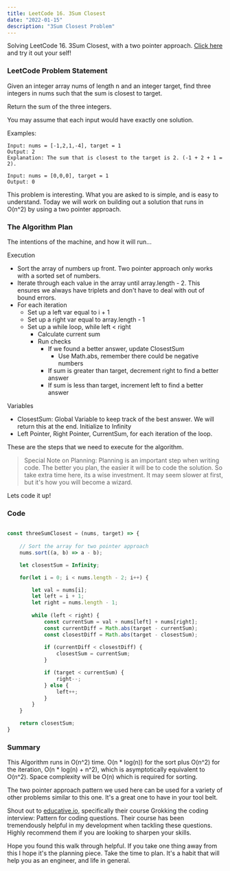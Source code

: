 ```yaml
---
title: LeetCode 16. 3Sum Closest
date: "2022-01-15"
description: "3Sum Closest Problem"
---
```


Solving LeetCode 16. 3Sum Closest, with a two pointer approach. [Click here](https://leetcode.com/problems/3sum-closest/) and try it out your self!

### LeetCode Problem Statement

Given an integer array nums of length n and an integer target, find three integers in nums such that the sum is closest to target.

Return the sum of the three integers.

You may assume that each input would have exactly one solution.

Examples: 

```
Input: nums = [-1,2,1,-4], target = 1
Output: 2
Explanation: The sum that is closest to the target is 2. (-1 + 2 + 1 = 2).

Input: nums = [0,0,0], target = 1
Output: 0
```

This problem is interesting. What you are asked to is simple, and is easy to understand. Today we will work on building out a solution that runs in O(n^2) by using a two pointer approach. 

### The Algorithm Plan

The intentions of the machine, and how it will run...

Execution
* Sort the array of numbers up front. Two pointer approach only works with a sorted set of numbers.
* Iterate through each value in the array until array.length - 2. This ensures we always have triplets and don't have to deal with out of bound errors.
* For each iteration
  * Set up a left var equal to i + 1
  * Set up a right var equal to array.length - 1
  * Set up a while loop, while left < right
    * Calculate current sum
    * Run checks
      * If we found a better answer, update ClosestSum
        * Use Math.abs, remember there could be negative numbers
      * If sum is greater than target, decrement right to find a better answer
      * If sum is less than target, increment left to find a better answer

Variables
* ClosestSum: Global Variable to keep track of the best answer. We will return this at the end. Initialize to Infinity
* Left Pointer, Right Pointer, CurrentSum, for each iteration of the loop.
  
These are the steps that we need to execute for the algorithm. 

> Special Note on Planning: Planning is an important step when writing code. The better you plan, the easier it will be to code the solution. So take extra time here, its a wise investment. It may seem slower at first, but it's how you will become a wizard.

Lets code it up!

### Code

```javascript

const threeSumClosest = (nums, target) => {
    
    // Sort the array for two pointer approach
    nums.sort((a, b) => a - b);

    let closestSum = Infinity;

    for(let i = 0; i < nums.length - 2; i++) {

        let val = nums[i];
        let left = i + 1;
        let right = nums.length - 1;
        
        while (left < right) {
            const currentSum = val + nums[left] + nums[right];
            const currentDiff = Math.abs(target - currentSum);
            const closestDiff = Math.abs(target - closestSum);
            
            if (currentDiff < closestDiff) {
                closestSum = currentSum;
            }

            if (target < currentSum) {
                right--;
            } else {
                left++;
            }
        }
    }

    return closestSum;
}

```

### Summary

This Algorithm runs in O(n^2) time. O(n * log(n)) for the sort plus O(n^2) for the iteration, O(n * log(n) + n^2), which is asymptotically equivalent to O(n^2). Space complexity will be O(n) which is required for sorting.

The two pointer approach pattern we used here can be used for a variety of other problems similar to this one. It's a great one to have in your tool belt.

Shout out to [educative.io](https://www.educative.io/learn), specifically their course Grokking the coding interview: Pattern for coding questions. Their course has been tremendously helpful in my development when tackling these questions. Highly recommend them if you are looking to sharpen your skills.

Hope you found this walk through helpful. If you take one thing away from this I hope it's the planning piece. Take the time to plan. It's a habit that will help you as an engineer, and life in general. 






